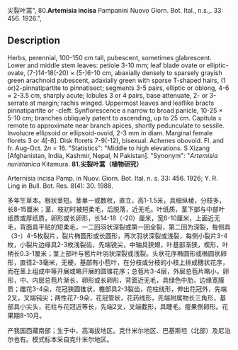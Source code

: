尖裂叶蒿",
80.**Artemisia incisa** Pampanini Nuovo Giorn. Bot. Ital., n.s.,. 33: 456. 1926.",

## Description
Herbs, perennial, 100-150 cm tall, pubescent, sometimes glabrescent. Lower and middle stem leaves: petiole 3-10 mm; leaf blade ovate or elliptic-ovate, (7-)14-18(-20) × (5-)6-10 cm, abaxially densely to sparsely grayish green arachnoid pubescent, adaxially green with sparse T-shaped hairs, (1 or)2-pinnatipartite to pinnatisect; segments 3-5 pairs, elliptic or oblong, 4-6 × 2-3.5 cm, sharply acute; lobules 3 or 4 pairs, base attenuate, 2- or 3-serrate at margin; rachis winged. Uppermost leaves and leaflike bracts pinnatipartite or -cleft. Synflorescence a narrow to broad panicle, 10-25 × 5-10 cm; branches obliquely patent to ascending, up to 25 cm. Capitula ± remote to approximate near branch apices, shortly pedunculate to sessile. Involucre ellipsoid or ellipsoid-ovoid, 2-3 mm in diam. Marginal female florets 3 or 4[-8]. Disk florets 7-9(-12), bisexual. Achenes obovoid. Fl. and fr. Aug-Oct. 2*n* = 16.
  "Statistics": "Middle to high elevations. S Xizang [Afghanistan, India, Kashmir, Nepal, N Pakistan].
  "Synonym": "*Artemisia nuristanica* Kitamura.
**81.尖裂叶蒿（植物研究）**

Arternisia incisa Pamp. in Nuov. Giorn. Bot. Ital. n. s. 33: 456. 1926; Y. R. Ling in Bull. Bot. Res. 8(4): 30. 1988.

多年生草本。根状茎短。茎单一或数枚，直立，高1-1.5米，具细纵棱，分枝多，长8-15厘米；茎、枝初时被短柔毛，后脱落，近无毛。叶纸质，茎下部与中部叶纸质或厚纸质，卵形或长卵形，长14-18（-20）厘米，宽6-10厘米，上面近无毛，背面具平贴的短柔毛，一二回羽状深裂或第一回全裂，第二回为深裂，每侧具（3-）4-5枚裂片，裂片椭圆形或长圆形，再次羽状深裂或浅裂，每侧小裂片3-4枚，小裂片边缘具2-3枚浅裂齿，先端锐尖，中轴具狭翅，叶基部渐狭，楔形，叶柄长0.3-1厘米；茎上部叶与苞片叶羽状深裂或浅裂。头状花序椭圆形或椭圆状卵形，直径2-3毫米，无梗，基部有小苞叶，在分枝或分枝的小枝上排成穗状花序，而在茎上组成中等开展或略开展的圆锥花序；总苞片3-4层，外层总苞片略小，卵形，中、内层总苞片渐长，卵形或长卵形，背面近无毛，具绿色中肋，边缘宽膜质；雌花3-4朵，花冠狭圆锥状，檐部具2-3裂齿，花柱线形，伸出花冠外，先端2叉，叉端钝尖；两性花7-9朵，花冠管状，花药线形，先端附属物长三角形，基部具小尖头，花柱与花冠近等长，先端2叉，叉端截形，具睫毛。瘦果倒卵形。花果期8-10月。

产我国西藏南部；生于中、高海拔地区。克什米尔地区、巴基斯坦（北部）及尼泊尔也有。模式标本采自克什米尔地区。
